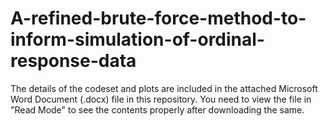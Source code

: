 # A-refined-brute-force-method-to-inform-simulation-of-ordinal-response-data

The details of the codeset and plots are included in the attached Microsoft Word Document (.docx) file in this repository. 
You need to view the file in "Read Mode" to see the contents properly after downloading the same.
